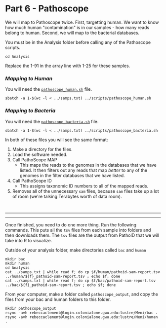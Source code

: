 # Part 6 - Pathoscope

We will map to Pathoscope twice. First, targetting human. We want to know how much human "contamination" is in our samples - how many reads belong to human. Second, we will map to the bacterial databases.

You must be in the Analysis folder before calling any of the Pathoscope scripts.
```
cd Analysis
```
Replace the 1-91 in the array line with 1-25 for these samples.
### **_Mapping to Human_**
You will need the [`pathoscope_human.sh`](pathoscope_human.sh) file.
```
sbatch -a 1-$(wc -l < ../samps.txt) ../scripts/pathoscope_human.sh
```

### **_Mapping to Bacteria_**
You will need the [`pathoscope_bacteria.sh`](pathoscope_bacteria.sh) file.
```
sbatch -a 1-$(wc -l < ../samps.txt) ../scripts/pathoscope_bacteria.sh
```

In both of these files you will see the same format:
1. Make a directory for the files.
2. Load the software needed.
3. Call PathoScope MAP
    - This maps the reads to the genomes in the databases that we have listed. It then filters out any reads that map *better* to any of the genomes in the filter databases that we have listed.
4. Call PathoScope ID
    - This assigns taxonomic ID numbers to all of the mapped reads.
5. Removes all of the unnecessary `sam` files, because `sam` files take up a lot of room (we're talking Terabytes worth of data room).

<br />

---
---

Once finished, you need to do one more thing. 
Run the following commands. This puts all the `tsv` files from each sample into folders and then downloads them. The `tsv` files are the output from PathoID that we will take into R to visualize.

Outside of your analysis folder, make directories called `bac` and `human`
```
mkdir bac
mkdir human
cd Analysis
cat ../samps.txt | while read f; do cp $f/human/pathoid-sam-report.tsv ../human/${f}_pathoid-sam-report.tsv ; echo $f; done
cat ../samps.txt | while read f; do cp $f/bac/pathoid-sam-report.tsv ../bac/${f}_pathoid-sam-report.tsv ; echo $f; done
```
From your computer, make a folder called `pathoscope_output`, and copy the files from your bac and human folders to this folder.
```
mkdir pathoscope_output
rsync -avh rebeccaclement@login.colonialone.gwu.edu:lustre/Meni/bac .
rsync -avh rebeccaclement@login.colonialone.gwu.edu:lustre/Meni/human .
```
>

